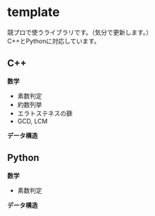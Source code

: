 # template

競プロで使うライブラリです。（気分で更新します。）
<br>
C++とPythonに対応しています。

## C++
**数学**
- 素数判定
- 約数列挙
- エラトステネスの篩
- GCD, LCM

**データ構造**

## Python
**数学**
- 素数判定

**データ構造**
